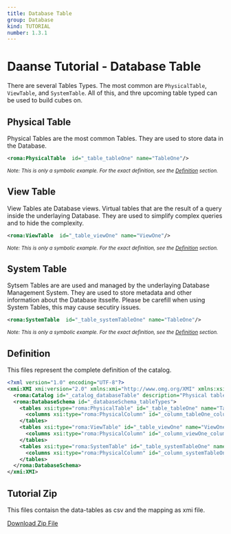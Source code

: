```yaml
---
title: Database Table
group: Database
kind: TUTORIAL
number: 1.3.1
---
```

# Daanse Tutorial - Database Table

There are several Tables Types. The most common are `PhysicalTable`, `ViewTable`, and `SystemTable`. All of this, and thre upcoming table typed can be used to build cubes on.


## Physical Table

Physical Tables are the most common Tables.  They are used to store data in the Database.


```xml
<roma:PhysicalTable  id="_table_tableOne" name="TableOne"/>

```
*<small>Note: This is only a symbolic example. For the exact definition, see the [Definition](#definition) section.</small>*
## View Table

View Tables ate Database views. Virtual tables that are the result of a query inside the underlaying Database. They are used to simplify complex queries and to hide the complexity.


```xml
<roma:ViewTable  id="_table_viewOne" name="ViewOne"/>

```
*<small>Note: This is only a symbolic example. For the exact definition, see the [Definition](#definition) section.</small>*
## System Table

Sytsem Tables are are used and managed by the underlaying Database Management System. They are used to store metadata and other information about the Database itsselfe. Please be carefill when using System Tables, this may cause secutiry issues.


```xml
<roma:SystemTable  id="_table_systemTableOne" name="TableOne"/>

```
*<small>Note: This is only a symbolic example. For the exact definition, see the [Definition](#definition) section.</small>*

## Definition

This files represent the complete definition of the catalog.

```xml
<?xml version="1.0" encoding="UTF-8"?>
<xmi:XMI xmi:version="2.0" xmlns:xmi="http://www.omg.org/XMI" xmlns:xsi="http://www.w3.org/2001/XMLSchema-instance" xmlns:roma="https://www.daanse.org/spec/org.eclipse.daanse.rolap.mapping">
  <roma:Catalog id="_catalog_databaseTable" description="Physical table definitions and types" name="Daanse Tutorial - Database Table" dbschemas="_databaseSchema_tableTypes"/>
  <roma:DatabaseSchema id="_databaseSchema_tableTypes">
    <tables xsi:type="roma:PhysicalTable" id="_table_tableOne" name="TableOne">
      <columns xsi:type="roma:PhysicalColumn" id="_column_tableOne_columnOne" name="ColumnOne"/>
    </tables>
    <tables xsi:type="roma:ViewTable" id="_table_viewOne" name="ViewOne">
      <columns xsi:type="roma:PhysicalColumn" id="_column_viewOne_columnOne" name="ColumnOne"/>
    </tables>
    <tables xsi:type="roma:SystemTable" id="_table_systemTableOne" name="TableOne">
      <columns xsi:type="roma:PhysicalColumn" id="_column_systemTableOne_columnOne" name="ColumnOne"/>
    </tables>
  </roma:DatabaseSchema>
</xmi:XMI>

```



## Tutorial Zip
This files contaisn the data-tables as csv and the mapping as xmi file.

<a href="./zip/tutorial.database.table.zip" download>Download Zip File</a>
